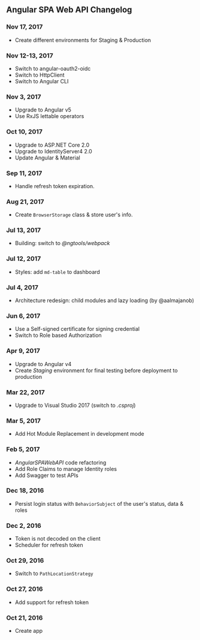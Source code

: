 ## Angular SPA Web API Changelog

<a name="Nov 17, 2017"></a>
### Nov 17, 2017
* Create different environments for Staging & Production

<a name="Nov 12-13, 2017"></a>
### Nov 12-13, 2017
* Switch to angular-oauth2-oidc
* Switch to HttpClient
* Switch to Angular CLI

<a name="Nov 3, 2017"></a>
### Nov 3, 2017
* Upgrade to Angular v5
* Use RxJS lettable operators

<a name="Oct 10, 2017"></a>
### Oct 10, 2017
* Upgrade to ASP.NET Core 2.0
* Upgrade to IdentityServer4 2.0
* Update Angular & Material

<a name="Sep 11, 2017"></a>
### Sep 11, 2017
* Handle refresh token expiration.

<a name="Aug 21, 2017"></a>
### Aug 21, 2017
* Create `BrowserStorage` class & store user's info.

<a name="Jul 13, 2017"></a>
### Jul 13, 2017
* Building: switch to _@ngtools/webpack_

<a name="Jul 12, 2017"></a>
### Jul 12, 2017
* Styles: add `md-table` to dashboard

<a name="Jul 4, 2017"></a>
### Jul 4, 2017
* Architecture redesign: child modules and lazy loading (by @aalmajanob)

<a name="Jun 6, 2017"></a>
### Jun 6, 2017
* Use a Self-signed certificate for signing credential
* Switch to Role based Authorization

<a name="Apr 9, 2017"></a>
### Apr 9, 2017
* Upgrade to Angular v4
* Create _Staging_ environment for final testing before deployment to production

<a name="Mar 22, 2017"></a>
### Mar 22, 2017
* Upgrade to Visual Studio 2017 (switch to _.csproj_)

<a name="Mar 5, 2017"></a>
### Mar 5, 2017
* Add Hot Module Replacement in development mode

<a name="Feb 5, 2017"></a>
### Feb 5, 2017
* _AngularSPAWebAPI_ code refactoring
* Add Role Claims to manage Identity roles
* Add Swagger to test APIs

<a name="Dec 18, 2016"></a>
### Dec 18, 2016
* Persist login status with `BehaviorSubject` of the user's status, data & roles

<a name="Dec 2, 2016"></a>
### Dec 2, 2016
* Token is not decoded on the client
* Scheduler for refresh token

<a name="Oct 29, 2016"></a>
### Oct 29, 2016
* Switch to `PathLocationStrategy`

<a name="Oct 27, 2016"></a>
### Oct 27, 2016
* Add support for refresh token

<a name="Oct 21, 2016"></a>
### Oct 21, 2016
* Create app
